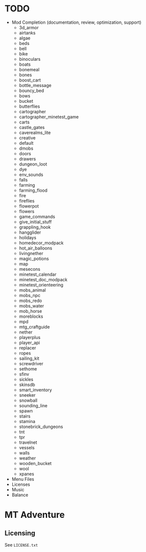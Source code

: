 # TODO
- Mod Completion (documentation, review, optimization, support)
    - 3d_armor
    - airtanks
    - algae
    - beds
    - bell
    - bike
    - binoculars
    - boats
    - bonemeal
    - bones
    - boost_cart
    - bottle_message
    - bouncy_bed
    - bows
    - bucket
    - butterflies
    - cartographer
    - cartographer_minetest_game
    - carts
    - castle_gates
    - caverealms_lite
    - creative
    - default
    - dmobs
    - doors
    - drawers
    - dungeon_loot
    - dye
    - env_sounds
    - falls
    - farming
    - farming_flood
    - fire
    - fireflies
    - flowerpot
    - flowers
    - game_commands
    - give_initial_stuff
    - grappling_hook
    - hangglider
    - holidays
    - homedecor_modpack
    - hot_air_balloons
    - livingnether
    - magic_potions
    - map
    - mesecons
    - minetest_calendar
    - minetest_doc_modpack
    - minetest_orienteering
    - mobs_animal
    - mobs_npc
    - mobs_redo
    - mobs_water
    - mob_horse
    - moreblocks
    - mpd
    - mtg_craftguide
    - nether
    - playerplus
    - player_api
    - replacer
    - ropes
    - sailing_kit
    - screwdriver
    - sethome
    - sfinv
    - sickles
    - skinsdb
    - smart_inventory
    - sneeker
    - snowball
    - sounding_line
    - spawn
    - stairs
    - stamina
    - stonebrick_dungeons
    - tnt
    - tpr
    - travelnet
    - vessels
    - walls
    - weather
    - wooden_bucket
    - wool
    - xpanes
- Menu Files
- Licenses
- Music
- Balance

# MT Adventure

## Licensing

See `LICENSE.txt`
